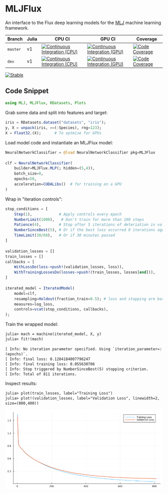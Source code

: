 # MLJFlux

An interface to the Flux deep learning models for the
[MLJ](https://github.com/alan-turing-institute/MLJ.jl) machine
learning framework.

| Branch   | Julia | CPU CI | GPU CI | Coverage |
| -------- | ----- | ------ | -----  | -------- |
| `master` | v1    | [![Continuous Integration (CPU)][gha-img-master]][gha-url] | [![Continuous Integration (GPU)][buildkite-julia1-img-master]][buildkite-url] | [![Code Coverage][coveralls-img-master]][coveralls-url] |
| `dev`    | v1    | [![Continuous Integration (CPU)][gha-img-dev]][gha-url] | [![Continuous Integration (GPU)][buildkite-julia1-img-dev]][buildkite-url] | [![Code Coverage][coveralls-img-dev]][coveralls-url] |

[gha-img-master]: https://github.com/FluxML/MLJFlux.jl/workflows/CI/badge.svg?branch=master "Continuous Integration (CPU)"
[gha-img-dev]: https://github.com/FluxML/MLJFlux.jl/workflows/CI/badge.svg?branch=dev "Continuous Integration (CPU)"
[gha-url]: https://github.com/FluxML/MLJFlux.jl/actions/workflows/ci.yml

[buildkite-julia1-img-master]: https://badge.buildkite.com/ae439e1f6ed6f178342a0ed166d0983de6ec1b72325e4e3e7e.svg?branch=master&step=Julia%20v1 "Continuous Integration (GPU)"
[buildkite-julia1-img-dev]: https://badge.buildkite.com/ae439e1f6ed6f178342a0ed166d0983de6ec1b72325e4e3e7e.svg?branch=dev&step=Julia%20v1 "Continuous Integration (GPU)"
[buildkite-url]: https://buildkite.com/julialang/mljflux-dot-jl

[coveralls-img-master]: https://coveralls.io/repos/github/alan-turing-institute/MLJFlux.jl/badge.svg?branch=master "Code Coverage"
[coveralls-img-dev]: https://coveralls.io/repos/github/alan-turing-institute/MLJFlux.jl/badge.svg?branch=dev "Code Coverage"
[coveralls-url]: https://github.com/FluxML/MLJFlux.jl/actions/workflows/ci.yml

[![Stable](https://img.shields.io/badge/docs-stable-blue.svg)](https://fluxml.github.io/MLJFlux.jl/dev/)


## Code Snippet

```julia
using MLJ, MLJFlux, RDatasets, Plots
```

Grab some data and split into features and target:

```julia
iris = RDatasets.dataset("datasets", "iris");
y, X = unpack(iris, ==(:Species), rng=123);
X = Float32.(X);      # To optmise for GPUs
```

Load model code and instantiate an MLJFlux model:

```julia
NeuralNetworkClassifier = @load NeuralNetworkClassifier pkg=MLJFlux

clf = NeuralNetworkClassifier(
    builder=MLJFlux.MLP(; hidden=(5,4)),
    batch_size=8,
    epochs=50,
    acceleration=CUDALibs()  # for training on a GPU
)
```

Wrap in "iteration controls":

```julia
stop_conditions = [
    Step(1),            # Apply controls every epoch
    NumberLimit(1000),   # Don't train for more than 100 steps
    Patience(4),        # Stop after 5 iterations of deteriation in validation loss
    NumberSinceBest(5), # Or if the best loss occurred 9 iterations ago
    TimeLimit(30/60),   # Or if 30 minutes passed
]

validation_losses = []
train_losses = []
callbacks = [
    WithLossDo(loss->push!(validation_losses, loss)),
    WithTrainingLossesDo(losses->push!(train_losses, losses[end])),
]

iterated_model = IteratedModel(
    model=clf,
    resampling=Holdout(fraction_train=0.5); # loss and stopping are based on out-of-sample
    measures=log_loss,
    controls=vcat(stop_conditions, callbacks),
);
```

Train the wrapped model:

```julia-repl
julia> mach = machine(iterated_model, X, y)
julia> fit!(mach)

[ Info: No iteration parameter specified. Using `iteration_parameter=:(epochs)`. 
[ Info: final loss: 0.1284184007796247
[ Info: final training loss: 0.055630706
[ Info: Stop triggered by NumberSinceBest(5) stopping criterion. 
[ Info: Total of 811 iterations. 
```
Inspect results:

```julia-repl
julia> plot(train_losses, label="Training Loss")
julia> plot!(validation_losses, label="Validation Loss", linewidth=2, size=(800,400))
```

![](readme_figure.png)
